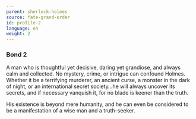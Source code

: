 ```yaml
---
parent: sherlock-holmes
source: fate-grand-order
id: profile-2
language: en
weight: 2
---
```


### Bond 2

A man who is thoughtful yet decisive, daring yet grandiose, and always calm and collected. No mystery, crime, or intrigue can confound Holmes. Whether it be a terrifying murderer, an ancient curse, a monster in the dark of night, or an international secret society…he will always uncover its secrets, and if necessary vanquish it, for no blade is keener than the truth.

His existence is beyond mere humanity, and he can even be considered to be a manifestation of a wise man and a truth-seeker.
